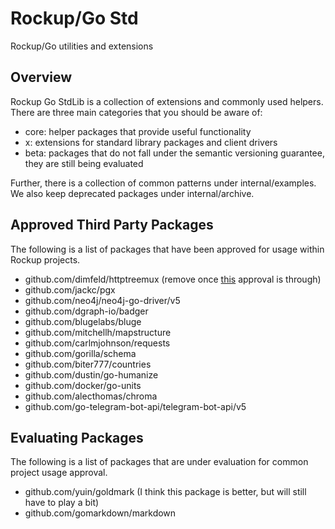 # Rockup/Go Std

Rockup/Go utilities and extensions

## Overview
Rockup Go StdLib is a collection of extensions and commonly used helpers. There are three main categories
that you should be aware of:
- core: helper packages that provide useful functionality
- x: extensions for standard library packages and client drivers
- beta: packages that do not fall under the semantic versioning guarantee, they are still being evaluated

Further, there is a collection of common patterns under internal/examples. We also keep deprecated packages under internal/archive.




## Approved Third Party Packages
The following is a list of packages that have been approved for usage within Rockup projects.

- github.com/dimfeld/httptreemux (remove once [this](https://github.com/golang/go/issues/61410) approval is through)
- github.com/jackc/pgx
- github.com/neo4j/neo4j-go-driver/v5
- github.com/dgraph-io/badger
- github.com/blugelabs/bluge
- github.com/mitchellh/mapstructure
- github.com/carlmjohnson/requests
- github.com/gorilla/schema
- github.com/biter777/countries
- github.com/dustin/go-humanize
- github.com/docker/go-units
- github.com/alecthomas/chroma
- github.com/go-telegram-bot-api/telegram-bot-api/v5

## Evaluating Packages
The following is a list of packages that are under evaluation for common project usage approval.

- github.com/yuin/goldmark (I think this package is better, but will still have to play a bit)
- github.com/gomarkdown/markdown